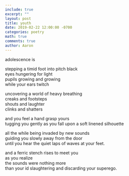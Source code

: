 ```yaml
---
include: true
excerpt: ""
layout: post
title: youth 
date: 2019-02-22 12:00:00 -0700
categories: poetry 
math: true
comments: true
author: Aaron
---
```



adolescence is  

stepping a timid foot into pitch black  
eyes hungering for light  
pupils growing and growing  
while your ears twitch  

uncovering a world of heavy breathing  
creaks and footsteps  
shouts and laughter  
clinks and shatters  

and you feel a hand grasp yours  
tugging you gently as you fall upon a soft linened silhouette  

all the while being invaded by new sounds  
guiding you slowly away from the door  
until you hear the quiet laps of waves at your feet.  

and a ferric stench rises to meet you  
as you realize  
the sounds were nothing more  
than your id slaughtering and discarding your superego.
